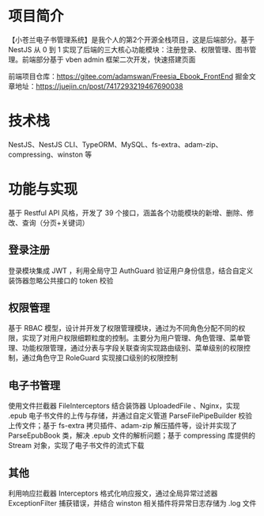 # 项目简介
【小苍兰电子书管理系统】是我个人的第2个开源全栈项目，这是后端部分。基于 NestJS 从 0 到 1 实现了后端的三大核心功能模块：注册登录、权限管理、图书管理。前端部分基于 vben admin 框架二次开发，快速搭建页面

前端项目仓库：https://gitee.com/adamswan/Freesia_Ebook_FrontEnd
掘金文章地址：https://juejin.cn/post/7417293219467690038

# 技术栈
NestJS、NestJS CLI、TypeORM、MySQL、fs-extra、adam-zip、compressing、winston 等

# 功能与实现
基于 Restful API 风格，开发了 39 个接口，涵盖各个功能模块的新增、删除、修改、查询（分页+关键词）

## 登录注册
登录模块集成 JWT ，利用全局守卫 AuthGuard 验证用户身份信息，结合自定义装饰器忽略公共接口的 token 校验

## 权限管理
基于 RBAC 模型，设计并开发了权限管理模块，通过为不同角色分配不同的权限，实现了对用户权限细颗粒度的控制。主要分为用户管理、角色管理、菜单管理、功能权限管理，通过分表与字段关联查询实现路由级别、菜单级别的权限控制，通过角色守卫 RoleGuard 实现接口级别的权限控制

## 电子书管理
使用文件拦截器 FileInterceptors 结合装饰器 UploadedFile 、Nginx，实现 .epub 电子书文件的上传与存储，并通过自定义管道 ParseFilePipeBuilder 校验上传文件；基于 fs-extra 拷贝插件、adam-zip 解压插件等，设计并实现了 ParseEpubBook 类，解决 .epub 文件的解析问题；基于 compressing 库提供的 Stream 对象，实现了电子书文件的流式下载

## 其他
利用响应拦截器 Interceptors 格式化响应报文，通过全局异常过滤器 ExceptionFilter 捕获错误，并结合 winston 相关插件将异常日志存储为 .log 文件